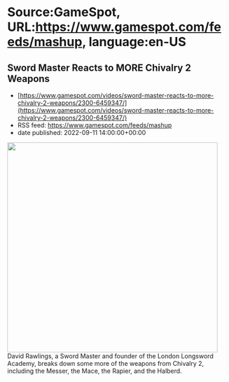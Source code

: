 # Source:GameSpot, URL:https://www.gamespot.com/feeds/mashup, language:en-US

## Sword Master Reacts to MORE Chivalry 2 Weapons
 - [https://www.gamespot.com/videos/sword-master-reacts-to-more-chivalry-2-weapons/2300-6459347/](https://www.gamespot.com/videos/sword-master-reacts-to-more-chivalry-2-weapons/2300-6459347/)
 - RSS feed: https://www.gamespot.com/feeds/mashup
 - date published: 2022-09-11 14:00:00+00:00

<img height="480" src="https://www.gamespot.com/a/uploads/square_medium/1571/15719603/4029617-chivalry_part2_site.jpg" width="480" /> David Rawlings, a Sword Master and founder of the London Longsword Academy, breaks down some more of the weapons from Chivalry 2, including the Messer, the Mace, the Rapier, and the Halberd.

